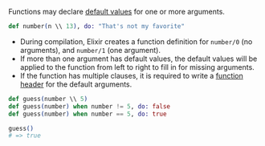Functions may declare [default values][default-arguments] for one or more arguments.

```elixir
def number(n \\ 13), do: "That's not my favorite"
```

- During compilation, Elixir creates a function definition for `number/0` (no arguments), and `number/1` (one argument).
- If more than one argument has default values, the default values will be applied to the function from left to right to fill in for missing arguments.
- If the function has multiple clauses, it is required to write a [function header][function-header] for the default arguments.

```elixir
def guess(number \\ 5)
def guess(number) when number != 5, do: false
def guess(number) when number == 5, do: true

guess()
# => true
```

[default-arguments]: https://elixir-lang.org/getting-started/modules-and-functions.html#default-arguments
[function-header]: https://inquisitivedeveloper.com/lwm-elixir-25/
